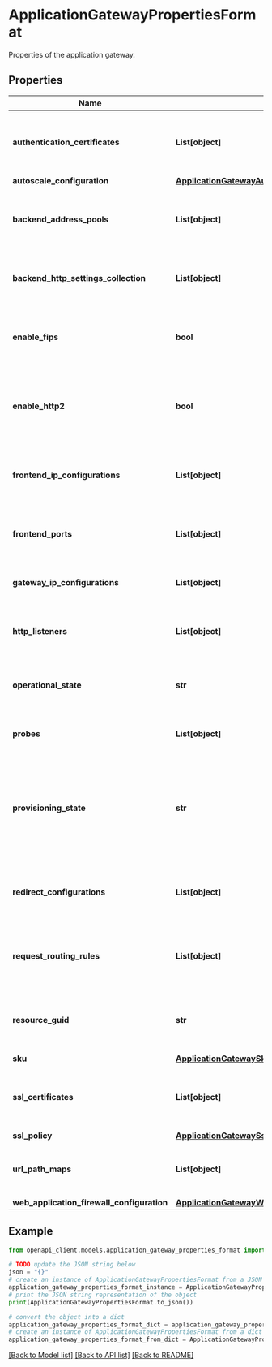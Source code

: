 # ApplicationGatewayPropertiesFormat

Properties of the application gateway.

## Properties

Name | Type | Description | Notes
------------ | ------------- | ------------- | -------------
**authentication_certificates** | **List[object]** | Authentication certificates of the application gateway resource. | [optional] 
**autoscale_configuration** | [**ApplicationGatewayAutoscaleConfiguration**](ApplicationGatewayAutoscaleConfiguration.md) |  | [optional] 
**backend_address_pools** | **List[object]** | Backend address pool of the application gateway resource. | [optional] 
**backend_http_settings_collection** | **List[object]** | Backend http settings of the application gateway resource. | [optional] 
**enable_fips** | **bool** | Whether FIPS is enabled on the application gateway resource. | [optional] 
**enable_http2** | **bool** | Whether HTTP2 is enabled on the application gateway resource. | [optional] 
**frontend_ip_configurations** | **List[object]** | Frontend IP addresses of the application gateway resource. | [optional] 
**frontend_ports** | **List[object]** | Frontend ports of the application gateway resource. | [optional] 
**gateway_ip_configurations** | **List[object]** | Subnets of application the gateway resource. | [optional] 
**http_listeners** | **List[object]** | Http listeners of the application gateway resource. | [optional] 
**operational_state** | **str** | Operational state of the application gateway resource. | [optional] [readonly] 
**probes** | **List[object]** | Probes of the application gateway resource. | [optional] 
**provisioning_state** | **str** | Provisioning state of the application gateway resource. Possible values are: &#39;Updating&#39;, &#39;Deleting&#39;, and &#39;Failed&#39;. | [optional] 
**redirect_configurations** | **List[object]** | Redirect configurations of the application gateway resource. | [optional] 
**request_routing_rules** | **List[object]** | Request routing rules of the application gateway resource. | [optional] 
**resource_guid** | **str** | Resource GUID property of the application gateway resource. | [optional] 
**sku** | [**ApplicationGatewaySku**](ApplicationGatewaySku.md) |  | [optional] 
**ssl_certificates** | **List[object]** | SSL certificates of the application gateway resource. | [optional] 
**ssl_policy** | [**ApplicationGatewaySslPolicy**](ApplicationGatewaySslPolicy.md) |  | [optional] 
**url_path_maps** | **List[object]** | URL path map of the application gateway resource. | [optional] 
**web_application_firewall_configuration** | [**ApplicationGatewayWebApplicationFirewallConfiguration**](ApplicationGatewayWebApplicationFirewallConfiguration.md) |  | [optional] 

## Example

```python
from openapi_client.models.application_gateway_properties_format import ApplicationGatewayPropertiesFormat

# TODO update the JSON string below
json = "{}"
# create an instance of ApplicationGatewayPropertiesFormat from a JSON string
application_gateway_properties_format_instance = ApplicationGatewayPropertiesFormat.from_json(json)
# print the JSON string representation of the object
print(ApplicationGatewayPropertiesFormat.to_json())

# convert the object into a dict
application_gateway_properties_format_dict = application_gateway_properties_format_instance.to_dict()
# create an instance of ApplicationGatewayPropertiesFormat from a dict
application_gateway_properties_format_from_dict = ApplicationGatewayPropertiesFormat.from_dict(application_gateway_properties_format_dict)
```
[[Back to Model list]](../README.md#documentation-for-models) [[Back to API list]](../README.md#documentation-for-api-endpoints) [[Back to README]](../README.md)


